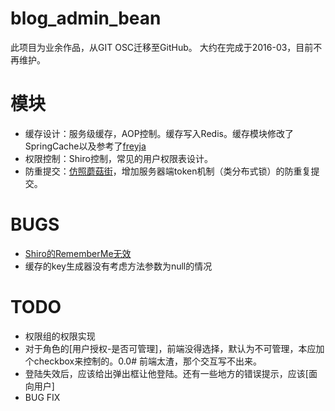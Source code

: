 # blog_admin_bean
此项目为业余作品，从GIT OSC迁移至GitHub。
大约在完成于2016-03，目前不再维护。

# 模块
- 缓存设计：服务级缓存，AOP控制。缓存写入Redis。缓存模块修改了SpringCache以及参考了[freyja](https://github.com/121077313/freyja)
- 权限控制：Shiro控制，常见的用户权限表设计。
- 防重提交：[仿照蘑菇街](http://mogu.io/prevent-duplicate-requests-4)，增加服务器端token机制（类分布式锁）的防重复提交。

# BUGS
- [Shiro的RememberMe无效](http://blog.csdn.net/nsrainbow/article/details/36945267)
- 缓存的key生成器没有考虑方法参数为null的情况

# TODO
- 权限组的权限实现
- 对于角色的[用户授权-是否可管理]，前端没得选择，默认为不可管理，本应加个checkbox来控制的。0.0# 前端太渣，那个交互写不出来。
- 登陆失效后，应该给出弹出框让他登陆。还有一些地方的错误提示，应该[面向用户]
- BUG FIX
